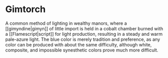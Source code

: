 # Gimtorch

A common method of lighting in wealthy manors, where a [[gimyndine|gimyn]] of little import is held in a cobalt chamber burned with a [[Flamescript|script]] for light production, resulting in a steady and warm pale-azure light. The blue color is merely tradition and preference, as any color can be produced with about the same difficulty, although white, composite, and impossible synesthetic colors prove much more difficult.
